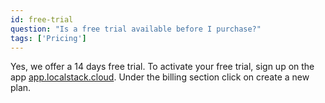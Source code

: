 ```yaml
---
id: free-trial
question: "Is a free trial available before I purchase?"
tags: ['Pricing']
---
```



Yes, we offer a 14 days free trial. To activate your free trial, sign up on the app [app.localstack.cloud](https://app.localstack.cloud). Under the billing section click on create a new plan.